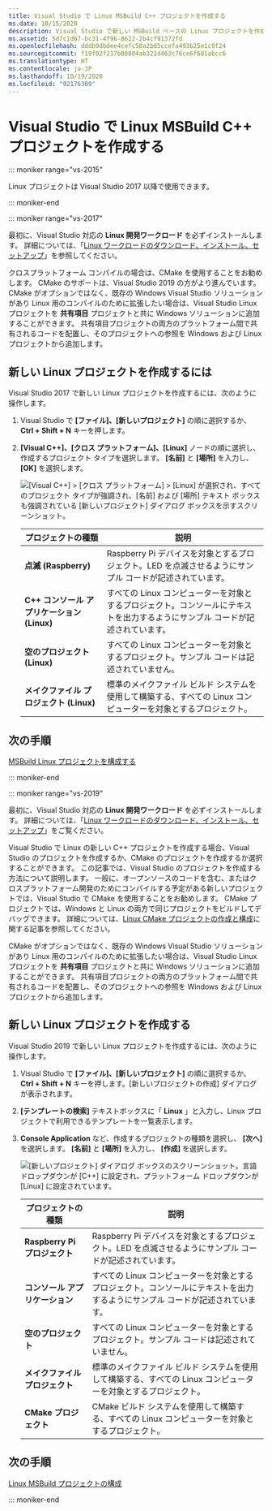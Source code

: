 ```yaml
---
title: Visual Studio で Linux MSBuild C++ プロジェクトを作成する
ms.date: 10/15/2020
description: Visual Studio で新しい MSBuild ベースの Linux プロジェクトを作成します。
ms.assetid: 5d7c1d67-bc31-4f96-8622-2b4cf91372fd
ms.openlocfilehash: dddb9dbdee4cefc58a2bd5ccefa493b25e1c9f24
ms.sourcegitcommit: f19f02f217b80804ab321d463c76ce6f681abcc6
ms.translationtype: HT
ms.contentlocale: ja-JP
ms.lasthandoff: 10/19/2020
ms.locfileid: "92176309"
---
```

# <a name="create-a-linux-msbuild-c-project-in-visual-studio"></a>Visual Studio で Linux MSBuild C++ プロジェクトを作成する

::: moniker range="vs-2015"

Linux プロジェクトは Visual Studio 2017 以降で使用できます。

::: moniker-end

::: moniker range="vs-2017"

最初に、Visual Studio 対応の **Linux 開発ワークロード** を必ずインストールします。 詳細については、「[Linux ワークロードのダウンロード、インストール、セットアップ](download-install-and-setup-the-linux-development-workload.md)」を参照してください。

クロスプラットフォーム コンパイルの場合は、CMake を使用することをお勧めします。 CMake のサポートは、Visual Studio 2019 の方がより進んでいます。 CMake がオプションではなく、既存の Windows Visual Studio ソリューションがあり Linux 用のコンパイルのために拡張したい場合は、Visual Studio Linux プロジェクトを **共有項目** プロジェクトと共に Windows ソリューションに追加することができます。 共有項目プロジェクトの両方のプラットフォーム間で共有されるコードを配置し、そのプロジェクトへの参照を Windows および Linux プロジェクトから追加します。

## <a name="to-create-a-new-linux-project"></a>新しい Linux プロジェクトを作成するには

Visual Studio 2017 で新しい Linux プロジェクトを作成するには、次のように操作します。

1. Visual Studio で **[ファイル]、[新しいプロジェクト]** の順に選択するか、 **Ctrl + Shift + N** キーを押します。
1. **[Visual C++]、[クロス プラットフォーム]、[Linux]** ノードの順に選択し、作成するプロジェクト タイプを選択します。 **[名前]** と **[場所]** を入力し、 **[OK]** を選択します。

   ![[Visual C++] > [クロス プラットフォーム] > [Linux] が選択され、すべてのプロジェクト タイプが強調され、[名前] および [場所] テキスト ボックスも強調されている [新しいプロジェクト] ダイアログ ボックスを示すスクリーンショット。](media/newproject.png)

   | プロジェクトの種類 | 説明 |
   | ------------ | --- |
   | **点滅 (Raspberry)** | Raspberry Pi デバイスを対象とするプロジェクト。LED を点滅させるようにサンプル コードが記述されています。 |
   | **C++ コンソール アプリケーション (Linux)** | すべての Linux コンピューターを対象とするプロジェクト。コンソールにテキストを出力するようにサンプル コードが記述されています。 |
   | **空のプロジェクト (Linux)** | すべての Linux コンピューターを対象とするプロジェクト。サンプル コードは記述されていません。 |
   | **メイクファイル プロジェクト (Linux)** | 標準のメイクファイル ビルド システムを使用して構築する、すべての Linux コンピューターを対象とするプロジェクト。 |

## <a name="next-steps"></a>次の手順

[MSBuild Linux プロジェクトを構成する](configure-a-linux-project.md)

::: moniker-end

::: moniker range="vs-2019"

最初に、Visual Studio 対応の **Linux 開発ワークロード** を必ずインストールします。 詳細については、「[Linux ワークロードのダウンロード、インストール、セットアップ](download-install-and-setup-the-linux-development-workload.md)」をご覧ください。

Visual Studio で Linux の新しい C++ プロジェクトを作成する場合、Visual Studio のプロジェクトを作成するか、CMake のプロジェクトを作成するか選択することができます。 この記事では、Visual Studio のプロジェクトを作成する方法について説明します。 一般に、オープンソースのコードを含む、またはクロスプラットフォーム開発のためにコンパイルする予定がある新しいプロジェクトでは、Visual Studio で CMake を使用することをお勧めします。 CMake プロジェクトでは、Windows と Linux の両方で同じプロジェクトをビルドしてデバッグできます。 詳細については、[Linux CMake プロジェクトの作成と構成](cmake-linux-project.md)に関する記事を参照してください。

CMake がオプションではなく、既存の Windows Visual Studio ソリューションがあり Linux 用のコンパイルのために拡張したい場合は、Visual Studio Linux プロジェクトを **共有項目** プロジェクトと共に Windows ソリューションに追加することができます。 共有項目プロジェクトの両方のプラットフォーム間で共有されるコードを配置し、そのプロジェクトへの参照を Windows および Linux プロジェクトから追加します。

## <a name="create-a-new-linux-project"></a>新しい Linux プロジェクトを作成する

Visual Studio 2019 で新しい Linux プロジェクトを作成するには、次のように操作します。

1. Visual Studio で **[ファイル]、[新しいプロジェクト]** の順に選択するか、 **Ctrl + Shift + N** キーを押します。[新しいプロジェクトの作成] ダイアログが表示されます。
1. **[テンプレートの検索]** テキストボックスに「 **Linux** 」と入力し、Linux プロジェクトで利用できるテンプレートを一覧表示します。
1. **Console Application** など、作成するプロジェクトの種類を選択し、 **[次へ]** を選択します。 **[名前]** と **[場所]** を入力し、 **[作成]** を選択します。

   ![[新しいプロジェクト] ダイアログ ボックスのスクリーンショット。言語ドロップダウンが [C++] に設定され、プラットフォーム ドロップダウンが [Linux] に設定されています。](media/newproject-vs2019.png)

   | プロジェクトの種類 | 説明 |
   | ------------ | --- |
   | **Raspberry Pi プロジェクト** | Raspberry Pi デバイスを対象とするプロジェクト。LED を点滅させるようにサンプル コードが記述されています。 |
   | **コンソール アプリケーション** | すべての Linux コンピューターを対象とするプロジェクト。コンソールにテキストを出力するようにサンプル コードが記述されています。 |
   | **空のプロジェクト** | すべての Linux コンピューターを対象とするプロジェクト。サンプル コードは記述されていません。 |
   | **メイクファイル プロジェクト** | 標準のメイクファイル ビルド システムを使用して構築する、すべての Linux コンピューターを対象とするプロジェクト。 |
   | **CMake プロジェクト** | CMake ビルド システムを使用して構築する、すべての Linux コンピューターを対象とするプロジェクト。 |

## <a name="next-steps"></a>次の手順

[Linux MSBuild プロジェクトの構成](configure-a-linux-project.md)

::: moniker-end

